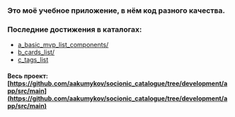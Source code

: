 ### Это моё учебное приложение, в нём код разного качества.
### Последние достижения в каталогах:
* [a_basic_mvp_list_components/](https://github.com/aakumykov/socionic_catalogue/tree/development/app/src/main/java/ru/aakumykov/me/sociocat/a_basic_mvp_list_components)
* [b_cards_list/](https://github.com/aakumykov/socionic_catalogue/tree/development/app/src/main/java/ru/aakumykov/me/sociocat/b_cards_list)
* [c_tags_list](https://github.com/aakumykov/socionic_catalogue/tree/development/app/src/main/java/ru/aakumykov/me/sociocat/c_tags_list)


#### Весь проект: [https://github.com/aakumykov/socionic_catalogue/tree/development/app/src/main](https://github.com/aakumykov/socionic_catalogue/tree/development/app/src/main)
